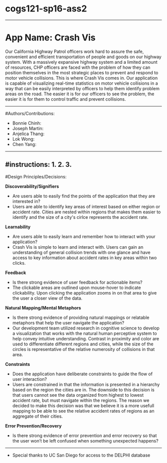 # cogs121-sp16-ass2

-------------------------------------------------------------------
# App Name: Crash Vis
Our California Highway Patrol officers work hard to assure the safe, convenient and efficient transportation of people and goods on our highway system.  With a massively expansive highway system and a limited amount of resources, CHP officers are faced with the problem of how they can position themselves in the most strategic places to prevent and respond to motor vehicle collisions.  This is where Crash Vis comes in.  Our application is capable of visualizing real-time statistics on motor vehicle collisions in a way that can be easily interpreted by officers to help them identify problem areas on the road.  The easier it is for our officers to see the problem, the easier it is for them to control traffic and prevent collisions.

-------------------------------------------------------------------
#Authors/Contributions:
* Bonnie Chinh: 
* Joseph Martin: 
* Anjelica Thang: 
* Lok Wong: 
* Chen Yang: 

-------------------------------------------------------------------
#instructions:
1. 
2. 
3. 
-------------------------------------------------------------------
#Design Principles/Decisions:

**Discoverability/Signifiers**
- Are users able to easily find the points of the application that they are interested in?
- Users are able to identify key areas of interest based on either region or accident rate.  Cities are nested within regions that makes them easier to identify and the size of a city's cirlce represents the accident rate.

**Learnability**
- Are users able to easily learn and remember how to interact with your application?
- Crash Vis is simple to learn and interact with.  Users can gain an understanding of general collision trends with one glance and have access to key information about accident rates in key areas within two clicks.

**Feedback**
- Is there strong evidence of user feedback for actionable items?
- The clickable areas are outlined upon mouse-hover to indicate clickability.  Upon clicking the application zooms in on that area to give the user a closer view of the data.

**Natural Mapping/Mental Metaphors**
- Is there strong evidence of providing natural mappings or relatable metaphors that help the user navigate the application?
- Our development team utilized research in cognitive science to develop a visualization that works with the natural human perceptive system to help convey intuitive understanding.  Contrast in proximity and color are used to differentiate different regions and cities, while the size of the circles is representative of the relative numerosity of collisions in that area. 

**Constraints**
- Does the application have deliberate constraints to guide the flow of user interaction?
- Users are constrained in that the information is presented in a hierarchy based on the region the cities are in. The downside to this decision is that users cannot see the data organized from highest to lowest accident rate, but must navigate within the regions.  The reason we decided to make this decision was that we believe it is a more usefull mapping to be able to see the relative accident rates of regions as an aggregate of their cities. 

**Error Prevention/Recovery**
- Is there strong evidence of error prevention and error recovery so that the user won’t be left confused when something unexpected happens?

-------------------------------------------------------------------
* Special thanks to UC San Diego for access to the DELPHI database